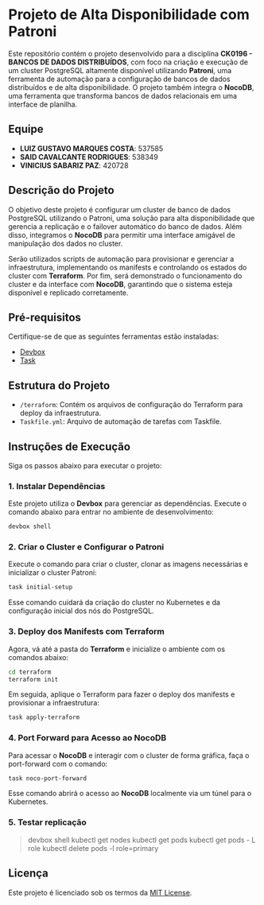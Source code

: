 # Projeto de Alta Disponibilidade com Patroni

Este repositório contém o projeto desenvolvido para a disciplina **CK0196 - BANCOS DE DADOS DISTRIBUÍDOS**, com foco na criação e execução de um cluster PostgreSQL altamente disponível utilizando **Patroni**, uma ferramenta de automação para a configuração de bancos de dados distribuídos e de alta disponibilidade. O projeto também integra o **NocoDB**, uma ferramenta que transforma bancos de dados relacionais em uma interface de planilha.

## Equipe

- **LUIZ GUSTAVO MARQUES COSTA**: 537585
- **SAID CAVALCANTE RODRIGUES**: 538349
- **VINICIUS SABARIZ PAZ**: 420728

## Descrição do Projeto

O objetivo deste projeto é configurar um cluster de banco de dados PostgreSQL utilizando o Patroni, uma solução para alta disponibilidade que gerencia a replicação e o failover automático do banco de dados. Além disso, integramos o **NocoDB** para permitir uma interface amigável de manipulação dos dados no cluster. 

Serão utilizados scripts de automação para provisionar e gerenciar a infraestrutura, implementando os manifests e controlando os estados do cluster com **Terraform**. Por fim, será demonstrado o funcionamento do cluster e da interface com **NocoDB**, garantindo que o sistema esteja disponível e replicado corretamente.

## Pré-requisitos

Certifique-se de que as seguintes ferramentas estão instaladas:

- [Devbox](https://www.jetpack.io/devbox/)
- [Task](https://taskfile.dev/)

## Estrutura do Projeto

- `/terraform`: Contém os arquivos de configuração do Terraform para deploy da infraestrutura.
- `Taskfile.yml`: Arquivo de automação de tarefas com Taskfile.

## Instruções de Execução

Siga os passos abaixo para executar o projeto:

### 1. Instalar Dependências

Este projeto utiliza o **Devbox** para gerenciar as dependências. Execute o comando abaixo para entrar no ambiente de desenvolvimento:

```bash
devbox shell
```

### 2. Criar o Cluster e Configurar o Patroni

Execute o comando para criar o cluster, clonar as imagens necessárias e inicializar o cluster Patroni:

```bash
task initial-setup
```

Esse comando cuidará da criação do cluster no Kubernetes e da configuração inicial dos nós do PostgreSQL.

### 3. Deploy dos Manifests com Terraform

Agora, vá até a pasta do **Terraform** e inicialize o ambiente com os comandos abaixo:

```bash
cd terraform
terraform init
```

Em seguida, aplique o Terraform para fazer o deploy dos manifests e provisionar a infraestrutura:

```bash
task apply-terraform
```

### 4. Port Forward para Acesso ao NocoDB

Para acessar o **NocoDB** e interagir com o cluster de forma gráfica, faça o port-forward com o comando:

```bash
task noco-port-forward
```

Esse comando abrirá o acesso ao **NocoDB** localmente via um túnel para o Kubernetes.


### 5. Testar replicação

> devbox shell
> kubectl get nodes
> kubectl get pods
> kubectl get pods - L role
> kubectl delete pods -l role=primary


## Licença

Este projeto é licenciado sob os termos da [MIT License](LICENSE).